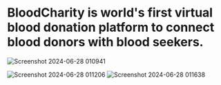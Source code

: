 # BloodCharity is world's first virtual blood donation platform to connect blood donors with blood seekers.

![Screenshot 2024-06-28 010941](https://github.com/IhebZanina/bloodcharity/assets/74963446/571e0bd5-de13-406c-bb64-3cf00ae73798)

![Screenshot 2024-06-28 011206](https://github.com/IhebZanina/bloodcharity/assets/74963446/c457ee43-e0eb-40b4-a108-09a71a59fbe6)
![Screenshot 2024-06-28 011638](https://github.com/IhebZanina/bloodcharity/assets/74963446/e655f5d5-882f-4a60-b833-0da8a4b6ee90)

